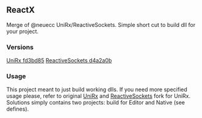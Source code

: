 ## ReactX

Merge of @neuecc UniRx/ReactiveSockets. Simple short cut to build dll for
your project.

### Versions

[UniRx fd3bd85](https://github.com/neuecc/UniRx/commit/fd3bd85094090dd0e86d2c17e2ade5d7169b295e)
[ReactiveSockets d4a2a0b](https://github.com/neuecc/reactivesockets/commit/d4a2a0b4ac09ee72c534564859884f2a27f24631)

### Usage

This project meant to just build working dlls. If you need more specified usage
please, refer to original [UniRx](https://github.com/neuecc/UniRx) and
[ReactiveSockets](https://github.com/neuecc/reactivesockets) fork for UniRx.
Solutions simply contains two projects: build for Editor and Native (see defines).
